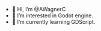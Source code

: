 - 👋 Hi, I’m @AWagnerC
- 👀 I’m interested in Godot engine.
- 🌱 I’m currently learning GDScript.


<!---
- 💞️ I’m looking to collaborate on ...
- 📫 How to reach me ...
AWagnerC/AWagnerC is a ✨ special ✨ repository because its `README.md` (this file) appears on your GitHub profile.
You can click the Preview link to take a look at your changes.
--->
